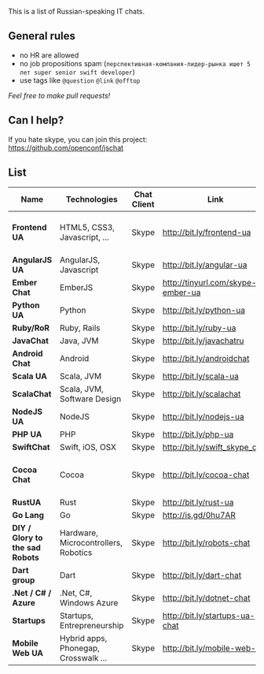 This is a list of Russian-speaking IT chats.

General rules
-------------

* no HR are allowed
* no job propositions spam (`перспективная-компания-лидер-рынка ишет 5 лет super senior swift developer`)
* use tags like `@question` `@link` `@offtop`

*Feel free to make pull requests!*

Can I help?
-----------

If you hate skype, you can join this project: https://github.com/openconf/jschat

List 
----

| Name | Technologies | Chat Client | Link | Join rules |
|--- |---|:-:|---|:-:|
| **Frontend UA**      | HTML5, CSS3, Javascript, ...  | Skype | http://bit.ly/frontend-ua         | **Limit reached**. Invites only |
| **AngularJS UA**     | AngularJS, Javascript         | Skype | http://bit.ly/angular-ua          |   |
| **Ember Chat**       | EmberJS                       | Skype | http://tinyurl.com/skype-ember-ua |   |
| **Python UA**        | Python                        | Skype | http://bit.ly/python-ua           |   |
| **Ruby/RoR**         | Ruby, Rails                   | Skype | http://bit.ly/ruby-ua             |   |
| **JavaChat**         | Java, JVM                     | Skype | http://bit.ly/javachatru          |   |
| **Android Chat**     | Android                       | Skype | http://bit.ly/androidchat         |   |
| **Scala UA**         | Scala, JVM                    | Skype | http://bit.ly/scala-ua            |   |
| **ScalaChat**        | Scala, JVM, Software Design   | Skype | http://bit.ly/scalachat           |   |
| **NodeJS UA**        | NodeJS                        | Skype | http://bit.ly/nodejs-ua           |   |
| **PHP UA**           | PHP                           | Skype | http://bit.ly/php-ua              |   |
| **SwiftChat**        | Swift, iOS, OSX               | Skype | http://bit.ly/swift_skype_chat    |   |
| **Cocoa Chat**       | Cocoa                         | Skype | http://bit.ly/cocoa-chat          | Read guidelines or be banned! |
| **RustUA**           | Rust                          | Skype | http://bit.ly/rust-ua             |  |
| **Go Lang**          | Go                            | Skype | http://is.gd/0hu7AR               | |
| **DIY / Glory to the sad Robots** | Hardware, Microcontrollers, Robotics| Skype | http://bit.ly/robots-chat | |
| **Dart group**       | Dart                          | Skype | http://bit.ly/dart-chat           | |
| **.Net / C# / Azure** | .Net, C#, Windows Azure       | Skype | http://bit.ly/dotnet-chat        | |
| **Startups**         | Startups, Entrepreneurship    | Skype | http://bit.ly/startups-ua-chat    | |
| **Mobile Web UA**    | Hybrid apps, Phonegap, Crosswalk ... | Skype | http://bit.ly/mobile-web-ua | |

